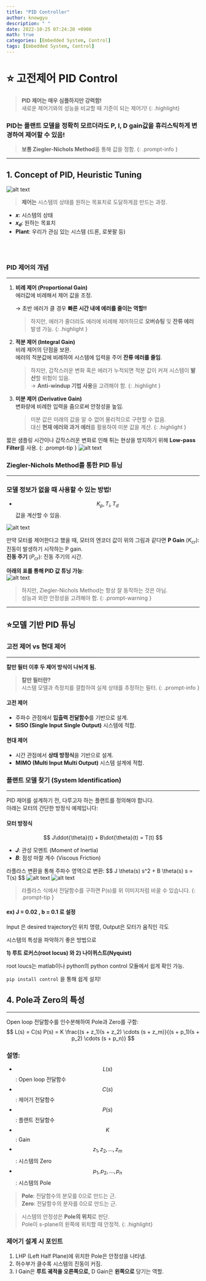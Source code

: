 ```yaml
---
title: "PID Controller"
author: knowgyu
description: " "
date: 2022-10-25 07:24:20 +0900
math: true
categories: [Embedded System, Control]
tags: [Embedded System, Control]
---
```


# ⭐ 고전제어 PID Control

> **PID 제어는 매우 심플하지만 강력함!**  
> 새로운 제어기와의 성능을 비교할 때 기준이 되는 제어기!
{: .highlight}

### PID는 플랜트 모델을 정확히 모르더라도 P, I, D gain값을 휴리스틱하게 변경하여 제어할 수 있음!

> **보통 Ziegler-Nichols Method**를 통해 값을 정함.
{: .prompt-info }
---

## 1. Concept of PID, Heuristic Tuning
![alt text](/assets/img/control/pid1.png)
> **제어는** 시스템의 상태를 원하는 목표치로 도달하게끔 만드는 과정.

- **$x$**: 시스템의 상태  
- **$x_d$**: 원하는 목표치  
- **Plant**: 우리가 관심 있는 시스템 (드론, 로봇팔 등)

<br><br>

### **PID 제어의 개념**

---

1. **비례 제어 (Proportional Gain)**  
   에러값에 비례해서 제어 값을 조정.

   → 초반 에러가 클 경우 **빠른 시간 내에 에러를 줄이는 역할!!**

   > 하지만, 에러가 줄더라도 에러에 비례해 제어하므로 **오버슈팅** 및 **잔류 에러** 발생 가능.
   {: .highlight }


2. **적분 제어 (Integral Gain)**  
   비례 제어의 단점을 보완.  
   에러의 적분값에 비례하여 시스템에 입력을 주어 **잔류 에러를 줄임**.

   > 하지만, 갑작스러운 변화 혹은 에러가 누적되면 적분 값이 커져 시스템이 **발산**할 위험이 있음.  
   → **Anti-windup 기법 사용**을 고려해야 함.
   {: .highlight }


3. **미분 제어 (Derivative Gain)**  
   변화량에 비례한 입력을 줌으로써 안정성을 높임.

   > 미분 값은 미래의 값을 알 수 없어 물리적으로 구현할 수 없음.  
   대신 **현재 에러와 과거 에러**를 활용하여 미분 값을 계산.
   {: .highlight }

   
짧은 샘플링 시간이나 갑작스러운 변화로 인해 튀는 현상을 방지하기 위해 **Low-pass Filter**를 사용.
{: .prompt-tip }
![alt text](/assets/img/control/pid2.png)

### Ziegler-Nichols Method를 통한 PID 튜닝

---

### 모델 정보가 없을 때 사용할 수 있는 방법!  
- $$K_p, T_i, T_d$$ 값을 계산할 수 있음.
 
![alt text](/assets/img/control/pid3.png)

만약 모터를 제어한다고 했을 때, 모터의 엔코더 값이 위의 그림과 같다면
**P Gain** ($K_{cr}$): 진동이 발생하기 시작하는 P gain.  
**진동 주기** ($P_{cr}$): 진동 주기의 시간.

**아래의 표를 통해 PID 값 튜닝 가능**:  
![alt text](/assets/img/control/pid4.png)

> 하지만, Ziegler-Nichols Method는 항상 잘 동작하는 것은 아님.<br>
> 성능과 외란 안정성을 고려해야 함.
{: .prompt-warning }

---

## ⭐모델 기반 PID 튜닝

### 고전 제어 vs 현대 제어

---

**칼만 필터 이후 두 제어 방식이 나뉘게 됨.**

> **칼만 필터란?**  
> 시스템 모델과 측정치를 결합하여 실제 상태를 추정하는 필터.
{: .prompt-info }

#### 고전 제어
- 주파수 관점에서 **입출력 전달함수**를 기반으로 설계.
- **SISO (Single Input Single Output)** 시스템에 적합.

#### 현대 제어
- 시간 관점에서 **상태 방정식**을 기반으로 설계.
- **MIMO (Multi Input Multi Output)** 시스템 설계에 적합.


### 플랜트 모델 찾기 (System Identification)
---
PID 제어를 설계하기 전, 다루고자 하는 플랜트를 정의해야 합니다.  
아래는 모터의 간단한 방정식 예제입니다:

#### 모터 방정식

$$
J\ddot{\theta}(t) + B\dot{\theta}(t) = T(t)
$$

- **$J$**: 관성 모멘트 (Moment of Inertia)  
- **$B$**: 점성 마찰 계수 (Viscous Friction)

라플라스 변환을 통해 주파수 영역으로 변환:
\$$
J \theta(s) s^2 + B \theta(s) s = T(s)
$$
![alt text](/assets/img/control/pid5.png)
![alt text](/assets/img/control/pid6.png)

> 라플라스 식에서 전달함수를 구하면 P(s)를 위 이미지처럼 바꿀 수 있습니다.
{: .prompt-tip }

#### ex) J = 0.02 , b = 0.1 로 설정

Input 은 desired trajectory인 위치 명령, Output은 모터가 움직인 각도

시스템의 특성을 파악하기 좋은 방법으로

**1) 루트 로커스(root locus) 와 2) 나이퀴스트(Nyquist)** 

root loucs는 matlab이나 python의 python control 모듈에서 쉽게 확인 가능.

`pip install control` 을 통해 쉽게 설치!


## 4. Pole과 Zero의 특성

---

Open loop 전달함수를 인수분해하여 Pole과 Zero를 구함:
$$
L(s) = C(s) P(s) = K \frac{(s + z_1)(s + z_2) \cdots (s + z_m)}{(s + p_1)(s + p_2) \cdots (s + p_n)}
$$

### 설명:
- $$ L(s) $$: Open loop 전달함수
- $$ C(s) $$: 제어기 전달함수
- $$ P(s) $$: 플랜트 전달함수
- $$ K $$: Gain
- $$ z_1, z_2, \ldots, z_m $$: 시스템의 Zero
- $$ p_1, p_2, \ldots, p_n $$: 시스템의 Pole

> **Pole**: 전달함수의 분모를 0으로 만드는 근.  
> **Zero**: 전달함수의 분자를 0으로 만드는 근.

> 시스템의 안정성은 **Pole의 위치**로 판단.  
> Pole이 s-plane의 왼쪽에 위치할 때 안정적.
{: .highlight}

### 제어기 설계 시 포인트

1. LHP (Left Half Plane)에 위치한 Pole은 안정성을 나타냄.
2. 허수부가 클수록 시스템의 진동이 커짐.
3. I Gain은 **루트 궤적을 오른쪽으로**, D Gain은 **왼쪽으로** 당기는 역할.
